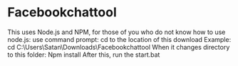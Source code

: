 # Facebookchattool
This uses Node.js and NPM, for those of you who do not know how to use node.js:
use command prompt:
cd to the location of this download Example: cd C:\Users\Satan\Downloads\Facebookchattool
When it changes directory to this folder:
Npm install
After this, run the start.bat
